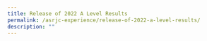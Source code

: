```yaml
---
title: Release of 2022 A Level Results
permalink: /asrjc-experience/release-of-2022-a-level-results/
description: ""
---
```

